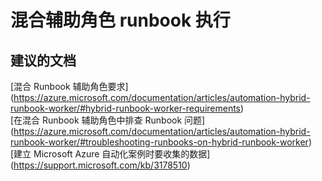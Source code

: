 
<properties
    pageTitle="hybrid worker runbook execution"
    description="32501529HybridWorkerRunbookExe"
    service="microsoft.automation"
    resource="automationaccounts"
    authors="adoyle"
    displayorder=""
    selfHelpType="generic"
    supportTopicIds="32501529"
    resourceTags=""
    productPesIds="15607"
    cloudEnvironments="public"
/>


# 混合辅助角色 runbook 执行


## **建议的文档**
[混合 Runbook 辅助角色要求] (https://azure.microsoft.com/documentation/articles/automation-hybrid-runbook-worker/#hybrid-runbook-worker-requirements) <br>
[在混合 Runbook 辅助角色中排查 Runbook 问题] (https://azure.microsoft.com/documentation/articles/automation-hybrid-runbook-worker/#troubleshooting-runbooks-on-hybrid-runbook-worker) <br>
[建立 Microsoft Azure 自动化案例时要收集的数据] (https://support.microsoft.com/kb/3178510)


<!--HONumber=Aug16_HO3-->


